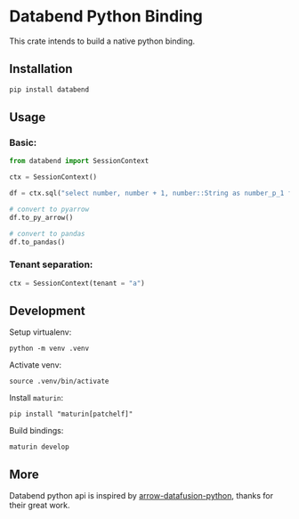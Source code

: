 # Databend Python Binding

This crate intends to build a native python binding.

## Installation

```bash
pip install databend
```

## Usage

### Basic:

```python
from databend import SessionContext

ctx = SessionContext()

df = ctx.sql("select number, number + 1, number::String as number_p_1 from numbers(8)")

# convert to pyarrow
df.to_py_arrow()

# convert to pandas
df.to_pandas()

```

### Tenant separation:

```python
ctx = SessionContext(tenant = "a")
```


## Development

Setup virtualenv:

```shell
python -m venv .venv
```

Activate venv:

```shell
source .venv/bin/activate
````

Install `maturin`:

```shell
pip install "maturin[patchelf]"
```

Build bindings:

```shell
maturin develop
```


## More

Databend python api is inspired by [arrow-datafusion-python](https://github.com/apache/arrow-datafusion-python), thanks for their great work.